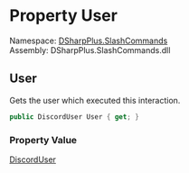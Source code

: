 # Property User

Namespace: [DSharpPlus.SlashCommands](DSharpPlus.SlashCommands.md)  
Assembly: DSharpPlus.SlashCommands.dll

## <a id="DSharpPlus_SlashCommands_AutocompleteContext_User"></a>User

Gets the user which executed this interaction.

```csharp
public DiscordUser User { get; }
```

### Property Value

[DiscordUser](DSharpPlus.Entities.DiscordUser.md)

